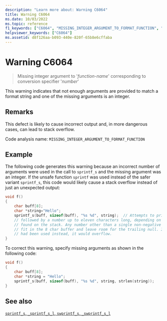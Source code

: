 ```yaml
---
description: "Learn more about: Warning C6064"
title: Warning C6064
ms.date: 10/03/2022
ms.topic: reference
f1_keywords: ["C6064", "MISSING_INTEGER_ARGUMENT_TO_FORMAT_FUNCTION", "__WARNING_MISSING_INTEGER_ARGUMENT_TO_FORMAT_FUNCTION"]
helpviewer_keywords: ["C6064"]
ms.assetid: d8f126aa-b093-440e-820f-65b8e6cffaba
---
```

# Warning C6064

> Missing integer argument to '*function-name*' corresponding to conversion specifier '*number*'

This warning indicates that not enough arguments are provided to match a format string and one of the missing arguments is an integer.

## Remarks

This defect is likely to cause incorrect output and, in more dangerous cases, can lead to stack overflow.

Code analysis name: `MISSING_INTEGER_ARGUMENT_TO_FORMAT_FUNCTION`

## Example

The following code generates this warning because an incorrect number of arguments were used in the call to `sprintf_s` and the missing argument was an integer. If the unsafe function `sprintf` was used instead of the safer variant `sprintf_s`, this code would likely cause a stack overflow instead of just an unexpected output:

```cpp
void f()
{
    char buff[8];
    char *string="Hello";
    sprintf_s(buff, sizeof(buff), "%s %d", string);  // Attempts to print "Hello "
    // followed by a number up to eleven characters long, depending on the garbage
    // found on the stack. Any number other than a single non-negative digit can't
    // fit in the 8 char buffer and leave room for the trailing null. If sprintf 
    // had been used instead, it would overflow.
}
```

To correct this warning, specify missing arguments as shown in the following code:

```cpp
void f()
{
    char buff[8];
    char *string = "Hello";
    sprintf_s(buff, sizeof(buff), "%s %d", string, strlen(string));
}
```

## See also

[`sprintf_s`, `_sprintf_s_l`, `swprintf_s`, `_swprintf_s_l`](../c-runtime-library/reference/sprintf-s-sprintf-s-l-swprintf-s-swprintf-s-l.md)
